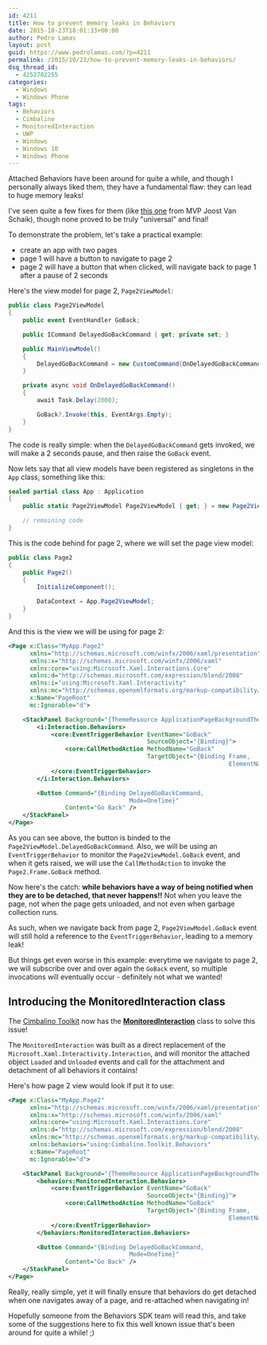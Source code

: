 ```yaml
---
id: 4211
title: How to prevent memory leaks in Behaviors
date: 2015-10-23T18:01:33+00:00
author: Pedro Lamas
layout: post
guid: https://www.pedrolamas.com/?p=4211
permalink: /2015/10/23/how-to-prevent-memory-leaks-in-behaviors/
dsq_thread_id:
  - 4252702255
categories:
  - Windows
  - Windows Phone
tags:
  - Behaviors
  - Cimbalino
  - MonitoredInteraction
  - UWP
  - Windows
  - Windows 10
  - Windows Phone
---
```

Attached Behaviors have been around for quite a while, and though I personally always liked them, they have a fundamental flaw: they can lead to huge memory leaks!

I've seen quite a few fixes for them (like [this one](http://dotnetbyexample.blogspot.co.uk/2011/04/safe-event-detachment-pattern-for.html) from MVP Joost Van Schaik), though none proved to be truly "universal" and final!

To demonstrate the problem, let's take a practical example:
 - create an app with two pages
 - page 1 will have a button to navigate to page 2
 - page 2 will have a button that when clicked, will navigate back to page 1 after a pause of 2 seconds

Here's the view model for page 2, `Page2ViewModel`:

```csharp
public class Page2ViewModel
{
    public event EventHandler GoBack;

    public ICommand DelayedGoBackCommand { get; private set; }

    public MainViewModel()
    {
        DelayedGoBackCommand = new CustomCommand(OnDelayedGoBackCommand);
    }

    private async void OnDelayedGoBackCommand()
    {
        await Task.Delay(2000);

        GoBack?.Invoke(this, EventArgs.Empty);
    }
}
```

The code is really simple: when the `DelayedGoBackCommand` gets invoked, we will make a 2 seconds pause, and then raise the `GoBack` event.

Now lets say that all view models have been registered as singletons in the `App` class, something like this:

```csharp
sealed partial class App : Application
{
    public static Page2ViewModel Page2ViewModel { get; } = new Page2ViewModel();

    // remaining code
}
```

This is the code behind for page 2, where we will set the page view model:

```csharp
public class Page2
{
    public Page2()
    {
        InitializeComponent();

        DataContext = App.Page2ViewModel;
    }
}
```

And this is the view we will be using for page 2:

```xml
<Page x:Class="MyApp.Page2"
      xmlns="http://schemas.microsoft.com/winfx/2006/xaml/presentation"
      xmlns:x="http://schemas.microsoft.com/winfx/2006/xaml"
      xmlns:core="using:Microsoft.Xaml.Interactions.Core"
      xmlns:d="http://schemas.microsoft.com/expression/blend/2008"
      xmlns:i="using:Microsoft.Xaml.Interactivity"
      xmlns:mc="http://schemas.openxmlformats.org/markup-compatibility/2006"
      x:Name="PageRoot"
      mc:Ignorable="d">

    <StackPanel Background="{ThemeResource ApplicationPageBackgroundThemeBrush}">
        <i:Interaction.Behaviors>
            <core:EventTriggerBehavior EventName="GoBack"
                                       SourceObject="{Binding}">
                <core:CallMethodAction MethodName="GoBack"
                                       TargetObject="{Binding Frame,
                                                              ElementName=PageRoot}" />
            </core:EventTriggerBehavior>
        </i:Interaction.Behaviors>

        <Button Command="{Binding DelayedGoBackCommand,
                                  Mode=OneTime}"
                Content="Go Back" />
    </StackPanel>
</Page>
```

As you can see above, the button is binded to the `Page2ViewModel.DelayedGoBackCommand`. Also, we will be using an `EventTriggerBehavior` to monitor the `Page2ViewModel.GoBack` event, and when it gets raised, we will use the `CallMethodAction` to invoke the `Page2.Frame.GoBack` method.

Now here's the catch: **while behaviors have a way of being notified when they are to be detached, that never happens!!** Not when you leave the page, not when the page gets unloaded, and not even when garbage collection runs.

As such, when we navigate back from page 2, `Page2ViewModel.GoBack` event will still hold a reference to the `EventTriggerBehavior`, leading to a memory leak!

But things get even worse in this example: everytime we navigate to page 2, we will subscribe over and over again the `GoBack` event, so multiple invocations will eventually occur - definitely not what we wanted!

## Introducing the MonitoredInteraction class

The [Cimbalino Toolkit](http://cimbalino.org) now has the [**MonitoredInteraction**](https://github.com/Cimbalino/Cimbalino-Toolkit/blob/master/src/Cimbalino.Toolkit%20(WP8)/Behaviors/MonitoredInteraction.cs) class to solve this issue!

The `MonitoredInteraction` was built as a direct replacement of the `Microsoft.Xaml.Interactivity.Interaction`, and will monitor the attached object `Loaded` and `Unloaded` events and call for the attachment and detachment of all behaviors it contains!

Here's how page 2 view would look if put it to use:

```xml
<Page x:Class="MyApp.Page2"
      xmlns="http://schemas.microsoft.com/winfx/2006/xaml/presentation"
      xmlns:x="http://schemas.microsoft.com/winfx/2006/xaml"
      xmlns:core="using:Microsoft.Xaml.Interactions.Core"
      xmlns:d="http://schemas.microsoft.com/expression/blend/2008"
      xmlns:mc="http://schemas.openxmlformats.org/markup-compatibility/2006"
      xmlns:behaviors="using:Cimbalino.Toolkit.Behaviors"
      x:Name="PageRoot"
      mc:Ignorable="d">

    <StackPanel Background="{ThemeResource ApplicationPageBackgroundThemeBrush}">
        <behaviors:MonitoredInteraction.Behaviors>
            <core:EventTriggerBehavior EventName="GoBack"
                                       SourceObject="{Binding}">
                <core:CallMethodAction MethodName="GoBack"
                                       TargetObject="{Binding Frame,
                                                              ElementName=PageRoot}" />
            </core:EventTriggerBehavior>
        </behaviors:MonitoredInteraction.Behaviors>

        <Button Command="{Binding DelayedGoBackCommand,
                                  Mode=OneTime}"
                Content="Go Back" />
    </StackPanel>
</Page>
```

Really, really simple, yet it will finally ensure that behaviors do get detached when one navigates away of a page, and re-attached when navigating in!

Hopefully someone from the Behaviors SDK team will read this, and take some of the suggestions here to fix this well known issue that's been around for quite a while! ;)
